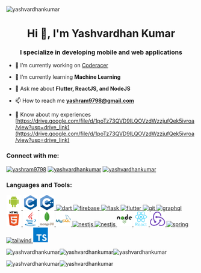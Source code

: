 <p align="left"> <img src="https://komarev.com/ghpvc/?username=yashvardhankumar&label=Profile%20views&color=0e75b6&style=flat" alt="yashvardhankumar" /> </p>

<h1 align="center">Hi 👋, I'm Yashvardhan Kumar</h1>
<h3 align="center">I specialize in developing mobile and web applications</h3>


- 🔭 I’m currently working on [Coderacer](https://github.com/YashvardhanKumar/coderacer)

- 🌱 I’m currently learning **Machine Learning**

- 💬 Ask me about **Flutter, ReactJS, and NodeJS**

- 📫 How to reach me **yashram9798@gmail.com**

- 📄 Know about my experiences [https://drive.google.com/file/d/1poTz73QVD9ILQOVzdWzzjufQek5ivroa/view?usp=drive_link](https://drive.google.com/file/d/1poTz73QVD9ILQOVzdWzzjufQek5ivroa/view?usp=drive_link)



<h3 align="left">Connect with me:</h3>
<p align="left">
<a href="https://twitter.com/yashram9798" target="blank"><img align="center" src="https://raw.githubusercontent.com/rahuldkjain/github-profile-readme-generator/master/src/images/icons/Social/twitter.svg" alt="yashram9798" height="30" width="40" /></a>
<a href="https://linkedin.com/in/yashvardhankumar" target="blank"><img align="center" src="https://raw.githubusercontent.com/rahuldkjain/github-profile-readme-generator/master/src/images/icons/Social/linked-in-alt.svg" alt="yashvardhankumar" height="30" width="40" /></a>
<a href="https://www.leetcode.com/YashvardhanKumar" target="blank"><img align="center" src="https://raw.githubusercontent.com/rahuldkjain/github-profile-readme-generator/master/src/images/icons/Social/leet-code.svg" alt="yashvardhankumar" height="30" width="40" /></a>
</p>
<h3 align="left">Languages and Tools:</h3>
<p align="left"> <a href="https://developer.android.com" target="_blank" rel="noreferrer"> <img src="https://raw.githubusercontent.com/devicons/devicon/master/icons/android/android-original-wordmark.svg" alt="android" width="40" height="40"/> </a> <a href="https://www.cprogramming.com/" target="_blank" rel="noreferrer"> <img src="https://raw.githubusercontent.com/devicons/devicon/master/icons/c/c-original.svg" alt="c" width="40" height="40"/> </a> <a href="https://www.w3schools.com/cpp/" target="_blank" rel="noreferrer"> <img src="https://raw.githubusercontent.com/devicons/devicon/master/icons/cplusplus/cplusplus-original.svg" alt="cplusplus" width="40" height="40"/> </a> <a href="https://dart.dev" target="_blank" rel="noreferrer"> <img src="https://www.vectorlogo.zone/logos/dartlang/dartlang-icon.svg" alt="dart" width="40" height="40"/> </a> <a href="https://firebase.google.com/" target="_blank" rel="noreferrer"> <img src="https://www.vectorlogo.zone/logos/firebase/firebase-icon.svg" alt="firebase" width="40" height="40"/> </a> <a href="https://flask.palletsprojects.com/" target="_blank" rel="noreferrer"> <img src="https://repository-images.githubusercontent.com/596892/cc2c69ec-9251-4b33-8283-b86a8659c9cb" alt="flask" width="40" height="40"/> </a> <a href="https://flutter.dev" target="_blank" rel="noreferrer"> <img src="https://www.vectorlogo.zone/logos/flutterio/flutterio-icon.svg" alt="flutter" width="40" height="40"/> </a> <a href="https://git-scm.com/" target="_blank" rel="noreferrer"> <img src="https://www.vectorlogo.zone/logos/git-scm/git-scm-icon.svg" alt="git" width="40" height="40"/> </a> <a href="https://graphql.org" target="_blank" rel="noreferrer"> <img src="https://www.vectorlogo.zone/logos/graphql/graphql-icon.svg" alt="graphql" width="40" height="40"/> </a> <a href="https://www.w3.org/html/" target="_blank" rel="noreferrer"> <img src="https://raw.githubusercontent.com/devicons/devicon/master/icons/html5/html5-original-wordmark.svg" alt="html5" width="40" height="40"/> </a> <a href="https://www.java.com" target="_blank" rel="noreferrer"> <img src="https://raw.githubusercontent.com/devicons/devicon/master/icons/java/java-original.svg" alt="java" width="40" height="40"/> </a> <a href="https://www.mongodb.com/" target="_blank" rel="noreferrer"> <img src="https://raw.githubusercontent.com/devicons/devicon/master/icons/mongodb/mongodb-original-wordmark.svg" alt="mongodb" width="40" height="40"/> </a> <a href="https://www.mysql.com/" target="_blank" rel="noreferrer"> <img src="https://raw.githubusercontent.com/devicons/devicon/master/icons/mysql/mysql-original-wordmark.svg" alt="mysql" width="40" height="40"/> </a> <a href="https://nestjs.com/" target="_blank" rel="noreferrer"> <img src="https://github.com/user-attachments/assets/0fbd675d-d28c-453d-a409-bf667e2feab8" alt="nestjs" width="40" height="40"/> </a> <a href="https://neo4j.com" target="_blank" rel="noreferrer"> <img src="https://github.com/user-attachments/assets/2bc70ce1-00b3-4470-a5cc-216e87cd267c" alt="nestjs" width="40" height="40"/> </a> <a href="https://nodejs.org" target="_blank" rel="noreferrer"> <img src="https://raw.githubusercontent.com/devicons/devicon/master/icons/nodejs/nodejs-original-wordmark.svg" alt="nodejs" width="40" height="40"/> </a> <a href="https://reactjs.org/" target="_blank" rel="noreferrer"> <img src="https://raw.githubusercontent.com/devicons/devicon/master/icons/react/react-original-wordmark.svg" alt="react" width="40" height="40"/> </a> <a href="https://redux.js.org" target="_blank" rel="noreferrer"> <img src="https://raw.githubusercontent.com/devicons/devicon/master/icons/redux/redux-original.svg" alt="redux" width="40" height="40"/> </a> <a href="https://spring.io/" target="_blank" rel="noreferrer"> <img src="https://www.vectorlogo.zone/logos/springio/springio-icon.svg" alt="spring" width="40" height="40"/> </a> <a href="https://tailwindcss.com/" target="_blank" rel="noreferrer"> <img src="https://www.vectorlogo.zone/logos/tailwindcss/tailwindcss-icon.svg" alt="tailwind" width="40" height="40"/> </a> <a href="https://www.typescriptlang.org/" target="_blank" rel="noreferrer"> <img src="https://raw.githubusercontent.com/devicons/devicon/master/icons/typescript/typescript-original.svg" alt="typescript" width="40" height="40"/> </a> </p>


<p><img align="left" src="https://leetcard.jacoblin.cool/YashvardhanKumar?theme=dark&font=Poppins&ext=contest&show_rank=false" alt="yashvardhankumar" /></p>
<p><img align="left" src="https://github-readme-stats.vercel.app/api/top-langs?username=YashvardhanKumar&show_icons=true&locale=en&layout=compact&theme=highcontrast&hide_border=true" alt="yashvardhankumar" /></p>

<p>&nbsp;<img align="left" src="https://github-readme-stats.vercel.app/api?username=YashvardhanKumar&show_icons=true&locale=en&layout=compact&theme=highcontrast&hide_border=true" alt="yashvardhankumar" /></p>
<p><img align="left" src="https://github-readme-streak-stats.herokuapp.com?user=YashvardhanKumar&theme=highcontrast&hide_border=true&border_radius=10&date_format=M%20j%5B%2C%20Y%5D" alt="yashvardhankumar" /></p>

<p><img  align="left" src="https://github-profile-trophy.vercel.app/?username=YashvardhanKumar&column=3&margin-w=8&margin-h=8&theme=juicyfresh&no-frame=true" alt="yashvardhankumar" /></p>





